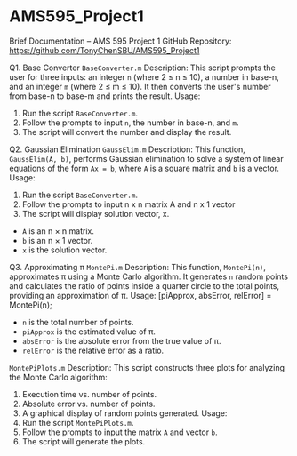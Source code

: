 # AMS595_Project1
Brief Documentation – AMS 595 Project 1
GitHub Repository: https://github.com/TonyChenSBU/AMS595_Project1

Q1. Base Converter
`BaseConverter.m`
Description: This script prompts the user for three inputs: an integer `n` (where 2 ≤ n ≤ 10), a number in base-n, and an integer `m` (where 2 ≤ m ≤ 10). It then converts the user's number from base-n to base-m and prints the result.
Usage:
1. Run the script `BaseConverter.m`.
2. Follow the prompts to input `n`, the number in base-n, and `m`.
3. The script will convert the number and display the result.

Q2. Gaussian Elimination
`GaussElim.m`
Description: This function, `GaussElim(A, b)`, performs Gaussian elimination to solve a system of linear equations of the form `Ax = b`, where `A` is a square matrix and `b` is a vector.
Usage:
1. Run the script `BaseConverter.m`.
2. Follow the prompts to input n x n matrix A and n x 1 vector 
3. The script will display solution vector, x.
- `A` is an n × n matrix.
- `b` is an n × 1 vector.
- `x` is the solution vector.

Q3. Approximating π
`MontePi.m`
Description: This function, `MontePi(n)`, approximates π using a Monte Carlo algorithm. It generates `n` random points and calculates the ratio of points inside a quarter circle to the total points, providing an approximation of π.
Usage:
[piApprox, absError, relError] = MontePi(n);
- `n` is the total number of points.
- `piApprox` is the estimated value of π.
- `absError` is the absolute error from the true value of π.
- `relError` is the relative error as a ratio.

 `MontePiPlots.m`
Description:
This script constructs three plots for analyzing the Monte Carlo algorithm:
1. Execution time vs. number of points.
2. Absolute error vs. number of points.
3. A graphical display of random points generated.
Usage:
1. Run the script `MontePiPlots.m`.
2. Follow the prompts to input the matrix `A` and vector `b`.
3. The script will generate the plots.

